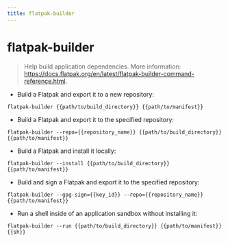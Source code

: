 ```yaml
---
title: flatpak-builder
---
```

# flatpak-builder

> Help build application dependencies.
> More information: <https://docs.flatpak.org/en/latest/flatpak-builder-command-reference.html>.

- Build a Flatpak and export it to a new repository:

`flatpak-builder {{path/to/build_directory}} {{path/to/manifest}}`

- Build a Flatpak and export it to the specified repository:

`flatpak-builder --repo={{repository_name}} {{path/to/build_directory}} {{path/to/manifest}}`

- Build a Flatpak and install it locally:

`flatpak-builder --install {{path/to/build_directory}} {{path/to/manifest}}`

- Build and sign a Flatpak and export it to the specified repository:

`flatpak-builder --gpg-sign={{key_id}} --repo={{repository_name}} {{path/to/manifest}}`

- Run a shell inside of an application sandbox without installing it:

`flatpak-builder --run {{path/to/build_directory}} {{path/to/manifest}} {{sh}}`
